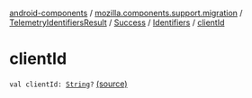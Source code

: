 [android-components](../../../../index.md) / [mozilla.components.support.migration](../../../index.md) / [TelemetryIdentifiersResult](../../index.md) / [Success](../index.md) / [Identifiers](index.md) / [clientId](./client-id.md)

# clientId

`val clientId: `[`String`](https://kotlinlang.org/api/latest/jvm/stdlib/kotlin/-string/index.html)`?` [(source)](https://github.com/mozilla-mobile/android-components/blob/master/components/support/migration/src/main/java/mozilla/components/support/migration/TelemetryIdentifiers.kt#L25)